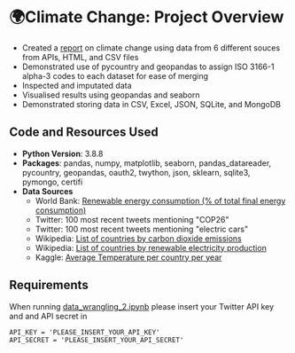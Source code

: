 # :earth_africa:Climate Change: Project Overview
* Created a [report](https://github.com/ayanoyamamoto0/assignments_2021-2022/blob/main/data_wrangling_2/data_wrangling_2_presentation.pdf) on climate change using data from 6 different souces from APIs, HTML, and CSV files
* Demonstrated use of pycountry and geopandas to assign ISO 3166-1 alpha-3 codes to each dataset for ease of merging
* Inspected and imputated data
* Visualised results using geopandas and seaborn
* Demonstrated storing data in CSV, Excel, JSON, SQLite, and MongoDB

## Code and Resources Used
* **Python Version**: 3.8.8
* **Packages**: pandas, numpy, matplotlib, seaborn, pandas_datareader, pycountry, geopandas, oauth2, twython, json, sklearn, sqlite3, pymongo, certifi
* **Data Sources**
  * World Bank: [Renewable energy consumption (% of total final energy consumption)](https://data.worldbank.org/indicator/EG.FEC.RNEW.ZS?view=chart)
  * Twitter: 100 most recent tweets mentioning "COP26"
  * Twitter: 100 most recent tweets mentioning "electric cars"
  * Wikipedia: [List of countries by carbon dioxide emissions](https://en.wikipedia.org/wiki/List_of_countries_by_carbon_dioxide_emissions)
  * Wikipedia: [List of countries by renewable electricity production](https://en.wikipedia.org/wiki/List_of_countries_by_renewable_electricity_production)
  * Kaggle: [Average Temperature per country per year](https://www.kaggle.com/code/akshaychavan/average-temperature-per-country-per-year/data?select=matYearCountry.csv)

## Requirements
When running [data_wrangling_2.ipynb](https://github.com/ayanoyamamoto0/assignments_2021-2022/blob/main/data_wrangling_2/data_wrangling_2.ipynb) please insert your Twitter API key and and API secret in
```
API_KEY = 'PLEASE_INSERT_YOUR_API_KEY'
API_SECRET = 'PLEASE_INSERT_YOUR_API_SECRET'
```

